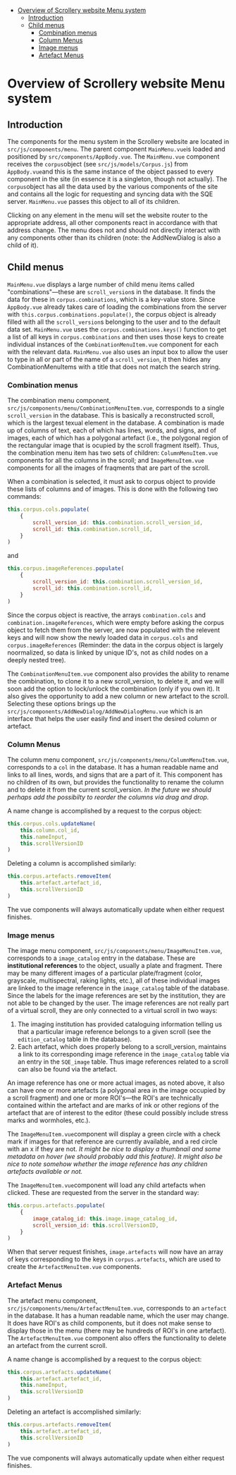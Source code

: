 - [Overview of Scrollery website Menu system](#overview-of-scrollery-website-menu-system)
    - [Introduction](#introduction)
    - [Child menus](#child-menus)
        - [Combination menus](#combination-menus)
        - [Column Menus](#column-menus)
        - [Image menus](#image-menus)
        - [Artefact Menus](#artefact-menus)

# Overview of Scrollery website Menu system

## Introduction

The components for the menu system in the Scrollery website are located in `src/js/components/menu`.  The parent component `MainMenu.vue`is loaded and positioned by `src/components/AppBody.vue`.  The `MainMenu.vue` component receives the `corpus`object (see `src/js/models/Corpus.js`) from `ÀppBody.vue`and this is the same instance of the object passed to every component in the site (in essence it is a singleton, though not actually).  The `corpus`object has all the data used by the various components of the site and contains all the logic for requesting and syncing data with the SQE server.  `MainMenu.vue` passes this object to all of its children.

Clicking on any element in the menu will set the website router to the appropriate address, all other components react in accordance with that address change.  The menu does not and should not directly interact with any components other than its children (note: the AddNewDialog is also a child of it).

## Child menus

`MainMenu.vue` displays a large number of child menu items called "combinations"—these are `scroll_version`s in the database.  It finds the data for these in `corpus.combinations`, which is a key-value store.  Since `ÀppBody.vue` already takes care of loading the combinations from the server with `this.corpus.combinations.populate()`, the corpus object is already filled with all the `scroll_version`s belonging to the user and to the default data set.  `MainMenu.vue` uses the `corpus.combinations.keys()` function to get a list of all keys in `corpus.combinations` and then uses those keys to create individual instances of the `CombinationMenuItem.vue` component for each with the relevant data.  `MainMenu.vue` also uses an input box to allow the user to type in all or part of the name of a `scroll_version`, it then hides any CombinationMenuItems with a title that does not match the search string. 

### Combination menus

The combination menu component, `src/js/components/menu/CombinationMenuItem.vue`, corresponds to a single `scroll_version` in the database.  This is basically a reconstructed scroll, which is the largest texual element in the database.  A combination is made up of columns of text, each of which has lines, words, and signs, and of images, each of which has a polygonal artefact (i.e., the polygonal region of the rectangular image that is ocupied by the scroll fragment itself).  Thus, the combination menu item has two sets of children: `ColumnMenuItem.vue` components for all the columns in the scroll; and `ImageMenuItem.vue` components for all the images of fraqments that are part of the scroll.

When a combination is selected, it must ask to corpus object to provide these lists of columns and of images.  This is done with the following two commands:

```Javascript
this.corpus.cols.populate(
    {
        scroll_version_id: this.combination.scroll_version_id,
        scroll_id: this.combination.scroll_id,
    }
)
```

and 

```Javascript
this.corpus.imageReferences.populate(
    {
        scroll_version_id: this.combination.scroll_version_id,
        scroll_id: this.combination.scroll_id,
    }
)
```

Since the corpus object is reactive, the arrays `combination.cols` and `combination.imageReferences`, which were empty before asking the corpus object to fetch them from the server, are now populated with the relevent keys and will now show the newly loaded data in `corpus.cols` and `corpus.imageReferences` (Reminder: the data in the corpus object is largely noormalized, so data is linked by unique ID's, not as child nodes on a deeply nested tree).

The `CombinationMenuItem.vue` component also provides the ability to rename the combination, to clone it to a new scroll_version, to delete it, and we will soon add the option to lock/unlock the combination (only if you own it).  It also gives the opportunity to add a new column or new artefact to the scroll.  Selecting these options brings up the `src/js/components/AddNewDialog/AddNewDialogMenu.vue` which is an interface that helps the user easily find and insert the desired column or artefact.

### Column Menus

The column menu component, `src/js/components/menu/ColumnMenuItem.vue`, corresponds to a `col` in the database.  It has a human readable name and links to all lines, words, and signs that are a part of it.  This component has no children of its own, but provides the functionality to rename the column and to delete it from the current scroll_version.  *In the future we should perhaps add the possibilty to reorder the columns via drag and drop.*

A name change is accomplished by a request to the corpus object:

```Javascript
this.corpus.cols.updateName(
    this.column.col_id, 
    this.nameInput, 
    this.scrollVersionID
)
```

Deleting a column is accomplished similarly:

```Javascript
this.corpus.artefacts.removeItem(
    this.artefact.artefact_id, 
    this.scrollVersionID
)
```

The vue components will always automatically update when either request finishes.

### Image menus

The image menu component, `src/js/components/menu/ImageMenuItem.vue`, corresponds to a `image_catalog` entry in the database.  These are __institutional references__ to the object, usually a plate and fragment.  There may be many different images of a particular plate/fragment (color, grayscale, multispectral, raking lights, etc.), all of these individual images are linked to the image reference in the `image_catalog` table of the database.  Since the labels for the image references are set by the institution, they are not able to be changed by the user.  The image references are not really part of a virtual scroll, they are only connected to a virtual scroll in two ways:

1.  The imaging institution has provided cataloguing information telling us that a particular image reference belongs to a given scroll (see the `edition_catalog` table in the database).
2.  Each artefact, which does properly belong to a scroll_version, maintains a link to its corresponding image reference in the `image_catalog` table via an entry in the `SQE_image` table.  Thus image references related to a scroll can also be found via the artefact.

An image reference has one or more actual images, as noted above, it also can have one or more artefacts (a polygonal area in the image occupied by a scroll fragment) and one or more ROI's—the ROI's are technically contained within the artefact and are marks of ink or other regions of the artefact that are of interest to the editor (these could possibly include stress marks and wormholes, etc.).

The `ImageMenuItem.vue`component will display a green circle with a check mark if images for that reference are currently available, and a red circle with an x if they are not.  *It might be nice to display a thumbnail and some metadata on hover (we should probably add this feature).  It might also be nice to note somehow whether the image reference has any children artefacts available or not.*

The `ImageMenuItem.vue`component will load any child artefacts when clicked.  These are requested from the server in the standard way:

```Javascript
this.corpus.artefacts.populate(
    {
        image_catalog_id: this.image.image_catalog_id,
        scroll_version_id: this.scrollVersionID,
    }
)
```

When that server request finishes, `image.artefacts` will now have an array of keys corresponding to the keys in `corpus.artefacts`, which are used to create the `ArtefactMenuItem.vue` components.

### Artefact Menus

The artefact menu component, `src/js/components/menu/ArtefactMenuItem.vue`, corresponds to an `artefact` in the database.  It has a human readable name, which the user may change.  It does have ROI's as child components, but it does not make sense to display those in the menu (there may be hundreds of ROI's in one artefact).  The `ArtefactMenuItem.vue` component also offers the functionality to delete an artefact from the current scroll.

A name change is accomplished by a request to the corpus object:

```Javascript
this.corpus.artefacts.updateName(
    this.artefact.artefact_id, 
    this.nameInput, 
    this.scrollVersionID
)
```

Deleting an artefact is accomplished similarly:
```Javascript
this.corpus.artefacts.removeItem(
    this.artefact.artefact_id, 
    this.scrollVersionID
)
```

The vue components will always automatically update when either request finishes.